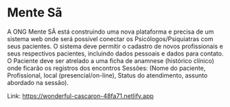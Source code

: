# Mente Sã

A ONG Mente SÃ está construindo uma nova plataforma e precisa de um sistema
web onde será possível conectar os Psicólogos/Psiquiatras com seus pacientes.
O sistema deve permitir o cadastro de novos profissionais e seus respectivos
pacientes, incluindo dados pessoais e dados para contato. O Paciente deve ser atrelado
a uma ficha de anamnese (histórico clínico) onde ficarão os registros dos encontros
Sessões: (Nome do paciente, Profissional, local (presencial/on-line), Status do
atendimento, assunto abordado na sessão).

Link: https://wonderful-cascaron-48fa71.netlify.app